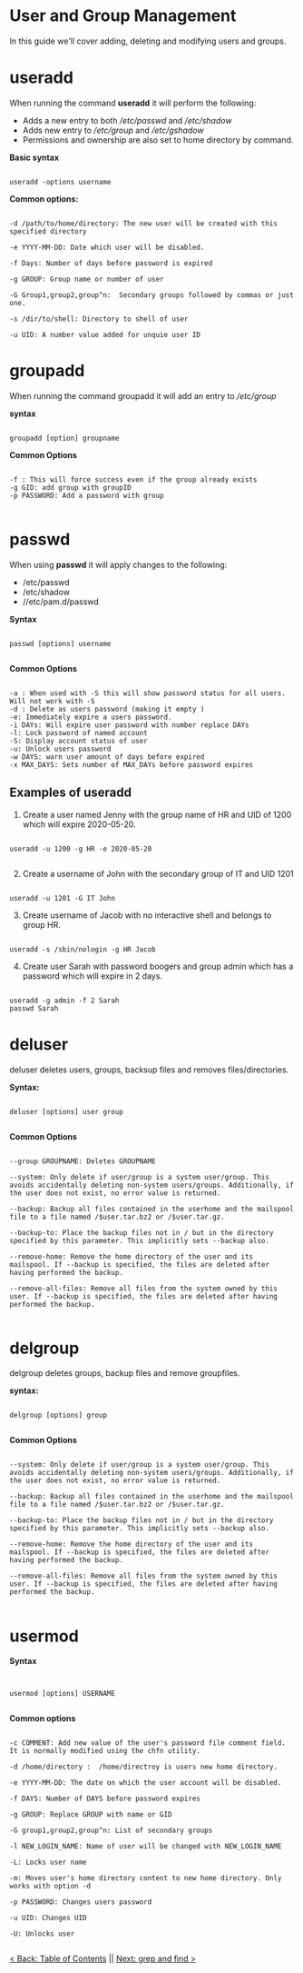 # User and Group Management

In this guide we'll cover adding, deleting and modifying users and groups.

# useradd

When running the command **useradd** it will perform the following:

- Adds a new entry to both */etc/passwd* and */etc/shadow*
- Adds new entry to */etc/group* and */etc/gshadow*
- Permissions and ownership are also set to home directory by command.


**Basic syntax**

```

useradd -options username

```


**Common options:**

```

-d /path/to/home/directory: The new user will be created with this specified directory

-e YYYY-MM-DD: Date which user will be disabled.

-f Days: Number of days before password is expired

-g GROUP: Group name or number of user

-G Group1,group2,group^n:  Secondary groups followed by commas or just one.

-s /dir/to/shell: Directory to shell of user

-u UID: A number value added for unquie user ID

```

# groupadd

When running the command groupadd it will add an entry to */etc/group*

**syntax**

```

groupadd [option] groupname

```



**Common Options**

```

-f : This will force success even if the group already exists
-g GID: add group with groupID
-p PASSWORD: Add a password with group


```

# passwd

When using **passwd** it will apply changes to the following:

- /etc/passwd
- /etc/shadow
- //etc/pam.d/passwd

**Syntax**

```

passwd [options] username


```

**Common Options**

```

-a : When used with -S this will show password status for all users. Will not work with -S
-d : Delete as users password (making it empty )
-e: Immediately expire a users password.
-i DAYs: Will expire user password with number replace DAYs
-l: Lock password of named account
-S: Display account status of user
-u: Unlock users password
-w DAYS: warn user amount of days before expired
-x MAX_DAYS: Sets number of MAX_DAYs before password expires

```



## Examples of useradd

1. Create a user named Jenny with the group name of HR and UID of 1200 which will expire 2020-05-20.

```

useradd -u 1200 -g HR -e 2020-05-20


```

2. Create a username of John with the secondary group of IT and UID 1201  


```

useradd -u 1201 -G IT John

```



3. Create username of Jacob with no interactive shell and belongs to group HR.  


```

useradd -s /sbin/nologin -g HR Jacob

```

4. Create user Sarah with password boogers and group admin which has a password which will expire in 2 days.


```

useradd -g admin -f 2 Sarah
passwd Sarah

```


# deluser  

deluser deletes users, groups, backsup files  and removes files/directories.

**Syntax:**

```

deluser [options] user group


```


**Common Options**

```

--group GROUPNAME: Deletes GROUPNAME

--system: Only delete if user/group is a system user/group. This avoids accidentally deleting non-system users/groups. Additionally, if the user does not exist, no error value is returned.

--backup: Backup all files contained in the userhome and the mailspool file to a file named /$user.tar.bz2 or /$user.tar.gz.

--backup-to: Place the backup files not in / but in the directory specified by this parameter. This implicitly sets --backup also.

--remove-home: Remove the home directory of the user and its mailspool. If --backup is specified, the files are deleted after having performed the backup.

--remove-all-files: Remove all files from the system owned by this user. If --backup is specified, the files are deleted after having performed the backup.


```


# delgroup

delgroup deletes groups, backup files and remove groupfiles.

**syntax:**

```

delgroup [options] group  


```

**Common Options**

```

--system: Only delete if user/group is a system user/group. This avoids accidentally deleting non-system users/groups. Additionally, if the user does not exist, no error value is returned.

--backup: Backup all files contained in the userhome and the mailspool file to a file named /$user.tar.bz2 or /$user.tar.gz.

--backup-to: Place the backup files not in / but in the directory specified by this parameter. This implicitly sets --backup also.

--remove-home: Remove the home directory of the user and its mailspool. If --backup is specified, the files are deleted after having performed the backup.

--remove-all-files: Remove all files from the system owned by this user. If --backup is specified, the files are deleted after having performed the backup.


```

# usermod

**Syntax**


```


usermod [options] USERNAME


```


**Common options**


```

-c COMMENT: Add new value of the user's password file comment field. It is normally modified using the chfn utility.

-d /home/directory :  /home/directroy is users new home directory.

-e YYYY-MM-DD: The date on which the user account will be disabled.

-f DAYS: Number of DAYS before password expires

-g GROUP: Replace GROUP with name or GID

-G group1,group2,group^n: List of secondary groups

-l NEW_LOGIN_NAME: Name of user will be changed with NEW_LOGIN_NAME

-L: Locks user name

-m: Moves user's home directory content to new home directory. Only works with option -d

-p PASSWORD: Changes users password

-u UID: Changes UID

-U: Unlocks user


```



[< Back: Table of Contents](https://github.com/sxcdennis/Linux-Guides "table of contents") || [Next: grep and find >](https://github.com/sxcdennis/Linux-Guides/blob/master/grepfind.md "grep and find")
